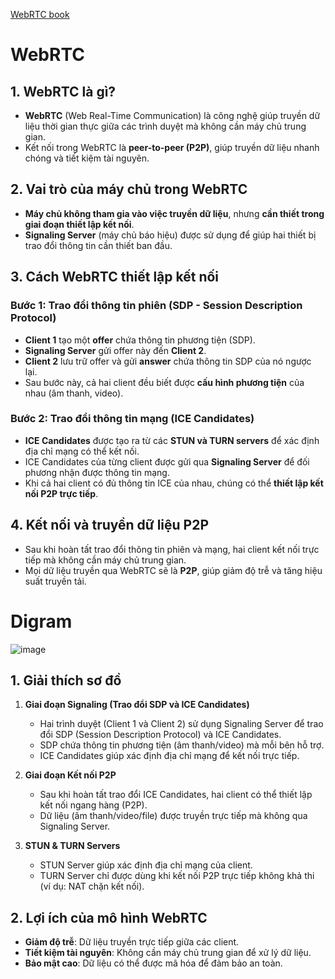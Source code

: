 [WebRTC book](https://webrtcforthecurious.com/docs/webrtc-for-the-curious.pdf)
# WebRTC
## **1. WebRTC là gì?**  
- **WebRTC** (Web Real-Time Communication) là công nghệ giúp truyền dữ liệu thời gian thực giữa các trình duyệt mà không cần máy chủ trung gian.  
- Kết nối trong WebRTC là **peer-to-peer (P2P)**, giúp truyền dữ liệu nhanh chóng và tiết kiệm tài nguyên.  

## **2. Vai trò của máy chủ trong WebRTC**  
- **Máy chủ không tham gia vào việc truyền dữ liệu**, nhưng **cần thiết trong giai đoạn thiết lập kết nối**.  
- **Signaling Server** (máy chủ báo hiệu) được sử dụng để giúp hai thiết bị trao đổi thông tin cần thiết ban đầu.  

## **3. Cách WebRTC thiết lập kết nối**  

### **Bước 1: Trao đổi thông tin phiên (SDP - Session Description Protocol)**  
- **Client 1** tạo một **offer** chứa thông tin phương tiện (SDP).  
- **Signaling Server** gửi offer này đến **Client 2**.  
- **Client 2** lưu trữ offer và gửi **answer** chứa thông tin SDP của nó ngược lại.  
- Sau bước này, cả hai client đều biết được **cấu hình phương tiện** của nhau (âm thanh, video).  

### **Bước 2: Trao đổi thông tin mạng (ICE Candidates)**  
- **ICE Candidates** được tạo ra từ các **STUN và TURN servers** để xác định địa chỉ mạng có thể kết nối.  
- ICE Candidates của từng client được gửi qua **Signaling Server** để đối phương nhận được thông tin mạng.  
- Khi cả hai client có đủ thông tin ICE của nhau, chúng có thể **thiết lập kết nối P2P trực tiếp**.  

## **4. Kết nối và truyền dữ liệu P2P**  
- Sau khi hoàn tất trao đổi thông tin phiên và mạng, hai client kết nối trực tiếp mà không cần máy chủ trung gian.  
- Mọi dữ liệu truyền qua WebRTC sẽ là **P2P**, giúp giảm độ trễ và tăng hiệu suất truyền tải.  

# Digram 

![image](https://github.com/user-attachments/assets/e61c0593-e7af-4f1c-b9ab-8ebd40873a7d)


## **1. Giải thích sơ đồ**
1. **Giai đoạn Signaling (Trao đổi SDP và ICE Candidates)**
   - Hai trình duyệt (Client 1 và Client 2) sử dụng Signaling Server để trao đổi SDP (Session Description Protocol) và ICE Candidates.
   - SDP chứa thông tin phương tiện (âm thanh/video) mà mỗi bên hỗ trợ.
   - ICE Candidates giúp xác định địa chỉ mạng để kết nối trực tiếp.

2. **Giai đoạn Kết nối P2P**
   - Sau khi hoàn tất trao đổi ICE Candidates, hai client có thể thiết lập kết nối ngang hàng (P2P).
   - Dữ liệu (âm thanh/video/file) được truyền trực tiếp mà không qua Signaling Server.

3. **STUN & TURN Servers**
   - STUN Server giúp xác định địa chỉ mạng của client.
   - TURN Server chỉ được dùng khi kết nối P2P trực tiếp không khả thi (ví dụ: NAT chặn kết nối).  


## **2. Lợi ích của mô hình WebRTC**
- **Giảm độ trễ**: Dữ liệu truyền trực tiếp giữa các client.  
- **Tiết kiệm tài nguyên**: Không cần máy chủ trung gian để xử lý dữ liệu.  
- **Bảo mật cao**: Dữ liệu có thể được mã hóa để đảm bảo an toàn.  






